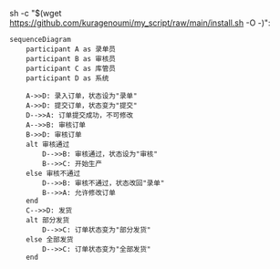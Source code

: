 sh -c "$(wget https://github.com/kuragenoumi/my_script/raw/main/install.sh -O -)":


```mermaid
sequenceDiagram  
    participant A as 录单员  
    participant B as 审核员  
    participant C as 库管员  
    participant D as 系统  
  
    A->>D: 录入订单，状态设为"录单"  
    A->>D: 提交订单，状态变为"提交"  
    D-->>A: 订单提交成功，不可修改  
    A-->>B: 审核订单  
    B->>D: 审核订单  
    alt 审核通过  
        D-->>B: 审核通过，状态设为"审核"  
        B-->>C: 开始生产  
    else 审核不通过  
        D-->>B: 审核不通过，状态改回"录单"  
        B-->>A: 允许修改订单  
    end  
    C-->>D: 发货  
    alt 部分发货  
        D-->>C: 订单状态变为"部分发货"  
    else 全部发货  
        D-->>C: 订单状态变为"全部发货"  
    end
```

